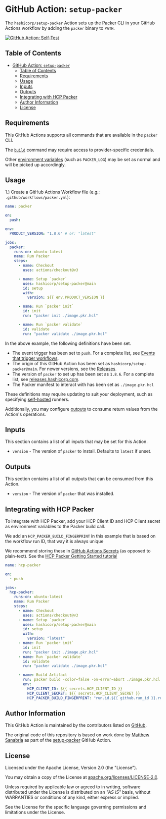 # GitHub Action: `setup-packer`

The `hashicorp/setup-packer` Action sets up the [Packer](https://www.packer.io) CLI in your GitHub Actions workflow by adding the `packer` binary to `PATH`.

[![GitHub Action: Self-Test](https://github.com/hashicorp/setup-packer/actions/workflows/actions-self-test.yml/badge.svg?branch=main)](https://github.com/hashicorp/setup-packer/actions/workflows/actions-self-test.yml)

## Table of Contents

<!-- TOC -->
* [GitHub Action: `setup-packer`](#github-action--setup-packer)
  * [Table of Contents](#table-of-contents)
  * [Requirements](#requirements)
  * [Usage](#usage)
  * [Inputs](#inputs)
  * [Outputs](#outputs)
  * [Integrating with HCP Packer](#Integrating-with-HCP-Packer)
  * [Author Information](#author-information)
  * [License](#license)
<!-- TOC -->

## Requirements

This GitHub Actions supports all commands that are available in the `packer` CLI.

The [`build`](https://developer.hashicorp.com/packer/docs/commands/build) command may require access to provider-specific credentials.

Other [environment variables](https://developer.hashicorp.com/packer/docs/commands#environment-variables) (such as `PACKER_LOG`) may be set as normal and will be picked up accordingly.

## Usage

1.) Create a GitHub Actions Workflow file (e.g.: `.github/workflows/packer.yml`):

```yaml
name: packer

on:
  push:

env:
  PRODUCT_VERSION: "1.8.6" # or: "latest"

jobs:
  packer:
    runs-on: ubuntu-latest
    name: Run Packer
    steps:
      - name: Checkout
        uses: actions/checkout@v3

      - name: Setup `packer`
        uses: hashicorp/setup-packer@main
        id: setup
        with:
          version: ${{ env.PRODUCT_VERSION }}

      - name: Run `packer init`
        id: init
        run: "packer init ./image.pkr.hcl"

      - name: Run `packer validate`
        id: validate
        run: "packer validate ./image.pkr.hcl"
```

In the above example, the following definitions have been set.

- The event trigger has been set to `push`. For a complete list, see [Events that trigger workflows](https://docs.github.com/en/actions/using-workflows/events-that-trigger-workflows).
- The origin of this GitHub Action has been set as `hashicorp/setup-packer@main`. For newer versions, see the [Releases](https://github.com/hashicorp/setup-packer/releases).
- The version of `packer` to set up has been set as `1.8.6`. For a complete list, see [releases.hashicorp.com](https://releases.hashicorp.com/packer/).
- The Packer manifest to interact with has been set as `./image.pkr.hcl`

These definitions may require updating to suit your deployment, such as specifying [self-hosted](https://docs.github.com/en/actions/using-workflows/workflow-syntax-for-github-actions#choosing-self-hosted-runners) runners.

Additionally, you may configure [outputs](https://docs.github.com/en/actions/using-workflows/workflow-syntax-for-github-actions#example-defining-outputs-for-a-job) to consume return values from the Action's operations.

## Inputs

This section contains a list of all inputs that may be set for this Action.

- `version` - The version of `packer` to install. Defaults to `latest` if unset.

## Outputs

This section contains a list of all outputs that can be consumed from this Action.

- `version` -  The version of `packer` that was installed.

## Integrating with HCP Packer
To integrate with HCP Packer, add your HCP Client ID and HCP Client secret as environment variables to the Packer build call.

We add an `HCP_PACKER_BUILD_FINGERPRINT` in this example that is based on the workflow run ID, that way it is always unique

We recommend storing these in [GitHub Actions Secrets](https://docs.github.com/en/actions/security-guides/encrypted-secrets#creating-encrypted-secrets-for-a-repository) (as opposed to plain-text). See the [HCP Packer Getting Started tutorial](https://developer.hashicorp.com/packer/tutorials/hcp-get-started/hcp-push-image-metadata)

```yaml
name: hcp-packer

on:
  - push

jobs:
  hcp-packer:
    runs-on: ubuntu-latest
    name: Run Packer
    steps:
      - name: Checkout
        uses: actions/checkout@v3
      - name: Setup `packer`
        uses: hashicorp/setup-packer@main
        id: setup
        with:
          version: "latest"
      - name: Run `packer init`
        id: init
        run: "packer init ./image.pkr.hcl"
      - name: Run `packer validate`
        id: validate
        run: "packer validate ./image.pkr.hcl"

      - name: Build Artifact
        run: packer build -color=false -on-error=abort ./image.pkr.hcl
        env:
          HCP_CLIENT_ID: ${{ secrets.HCP_CLIENT_ID }}
          HCP_CLIENT_SECRET: ${{ secrets.HCP_CLIENT_SECRET }}
          HCP_PACKER_BUILD_FINGERPRINT: "run.id.${{ github.run_id }}.run.attempt.${{ github.run_attempt }}"
```

## Author Information

This GitHub Action is maintained by the contributors listed on [GitHub](https://github.com/hashicorp/setup-packer/graphs/contributors).

The original code of this repository is based on work done by [Matthew Sanabria](https://github.com/sudomateo) as part of the [setup-packer](https://github.com/sudomateo/setup-packer) GitHub Action.

## License

Licensed under the Apache License, Version 2.0 (the "License").

You may obtain a copy of the License at [apache.org/licenses/LICENSE-2.0](http://www.apache.org/licenses/LICENSE-2.0).

Unless required by applicable law or agreed to in writing, software distributed under the License is distributed on an _"AS IS"_ basis, without WARRANTIES or conditions of any kind, either express or implied.

See the License for the specific language governing permissions and limitations under the License.
